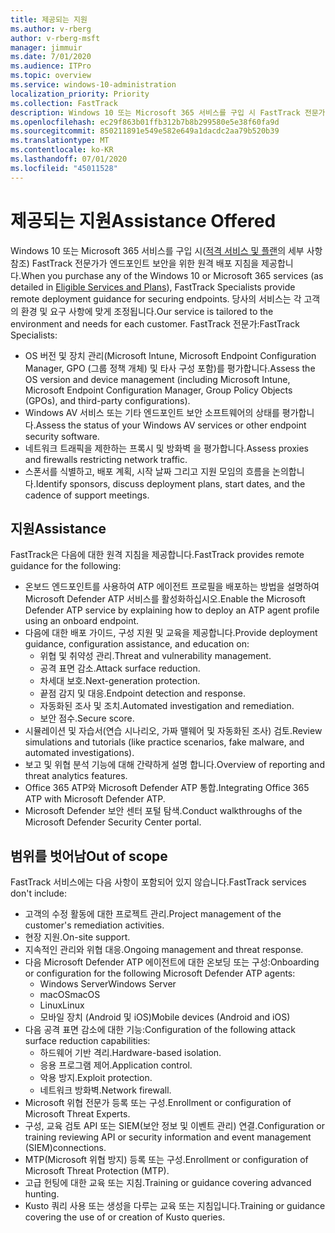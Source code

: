 ```yaml
---
title: 제공되는 지원
ms.author: v-rberg
author: v-rberg-msft
manager: jimmuir
ms.date: 7/01/2020
ms.audience: ITPro
ms.topic: overview
ms.service: windows-10-administration
localization_priority: Priority
ms.collection: FastTrack
description: Windows 10 또는 Microsoft 365 서비스를 구입 시 FastTrack 전문가가 엔드포인트 보안을 위한 원격 배포 지침을 제공합니다. 당사의 서비스는 각 고객의 환경 및 요구 사항에 맞게 조정됩니다.
ms.openlocfilehash: ec29f863b01ffb312b7b8b299580e5e38f60fa9d
ms.sourcegitcommit: 850211891e549e582e649a1dacdc2aa79b520b39
ms.translationtype: MT
ms.contentlocale: ko-KR
ms.lasthandoff: 07/01/2020
ms.locfileid: "45011528"
---
```

# <a name="assistance-offered"></a><span data-ttu-id="3e385-104">제공되는 지원</span><span class="sxs-lookup"><span data-stu-id="3e385-104">Assistance Offered</span></span>  

<span data-ttu-id="3e385-105">Windows 10 또는 Microsoft 365 서비스를 구입 시([적격 서비스 및 플랜](M365-eligible-services-and-plans.md)의 세부 사항 참조) FastTrack 전문가가 엔드포인트 보안을 위한 원격 배포 지침을 제공합니다.</span><span class="sxs-lookup"><span data-stu-id="3e385-105">When you purchase any of the Windows 10 or Microsoft 365 services (as detailed in [Eligible Services and Plans](M365-eligible-services-and-plans.md)), FastTrack Specialists provide remote deployment guidance for securing endpoints.</span></span> <span data-ttu-id="3e385-106">당사의 서비스는 각 고객의 환경 및 요구 사항에 맞게 조정됩니다.</span><span class="sxs-lookup"><span data-stu-id="3e385-106">Our service is tailored to the environment and needs for each customer.</span></span> <span data-ttu-id="3e385-107">FastTrack 전문가:</span><span class="sxs-lookup"><span data-stu-id="3e385-107">FastTrack Specialists:</span></span>
- <span data-ttu-id="3e385-108">OS 버전 및 장치 관리(Microsoft Intune, Microsoft Endpoint Configuration Manager, GPO (그룹 정책 개체) 및 타사 구성 포함)를 평가합니다.</span><span class="sxs-lookup"><span data-stu-id="3e385-108">Assess the OS version and device management (including Microsoft Intune, Microsoft Endpoint Configuration Manager, Group Policy Objects (GPOs), and third-party configurations).</span></span>
- <span data-ttu-id="3e385-109">Windows AV 서비스 또는 기타 엔드포인트 보안 소프트웨어의 상태를 평가합니다.</span><span class="sxs-lookup"><span data-stu-id="3e385-109">Assess the status of your Windows AV services or other endpoint security software.</span></span>
- <span data-ttu-id="3e385-110">네트워크 트래픽을 제한하는 프록시 및 방화벽 을 평가합니다.</span><span class="sxs-lookup"><span data-stu-id="3e385-110">Assess proxies and firewalls restricting network traffic.</span></span>
- <span data-ttu-id="3e385-111">스폰서를 식별하고, 배포 계획, 시작 날짜 그리고 지원 모임의 흐름을 논의합니다.</span><span class="sxs-lookup"><span data-stu-id="3e385-111">Identify sponsors, discuss deployment plans, start dates, and the cadence of support meetings.</span></span>

## <a name="assistance"></a><span data-ttu-id="3e385-112">지원</span><span class="sxs-lookup"><span data-stu-id="3e385-112">Assistance</span></span>

<span data-ttu-id="3e385-113">FastTrack은 다음에 대한 원격 지침을 제공합니다.</span><span class="sxs-lookup"><span data-stu-id="3e385-113">FastTrack provides remote guidance for the following:</span></span>
- <span data-ttu-id="3e385-114">온보드 엔드포인트를 사용하여 ATP 에이전트 프로필을 배포하는 방법을 설명하여 Microsoft Defender ATP 서비스를 활성화하십시오.</span><span class="sxs-lookup"><span data-stu-id="3e385-114">Enable the Microsoft Defender ATP service by explaining how to deploy an ATP agent profile using an onboard endpoint.</span></span>
- <span data-ttu-id="3e385-115">다음에 대한 배포 가이드, 구성 지원 및 교육을 제공합니다.</span><span class="sxs-lookup"><span data-stu-id="3e385-115">Provide deployment guidance, configuration assistance, and education on:</span></span>
    - <span data-ttu-id="3e385-116">위협 및 취약성 관리.</span><span class="sxs-lookup"><span data-stu-id="3e385-116">Threat and vulnerability management.</span></span>
    - <span data-ttu-id="3e385-117">공격 표면 감소.</span><span class="sxs-lookup"><span data-stu-id="3e385-117">Attack surface reduction.</span></span>
    - <span data-ttu-id="3e385-118">차세대 보호.</span><span class="sxs-lookup"><span data-stu-id="3e385-118">Next-generation protection.</span></span>
    - <span data-ttu-id="3e385-119">끝점 감지 및 대응.</span><span class="sxs-lookup"><span data-stu-id="3e385-119">Endpoint detection and response.</span></span>
    - <span data-ttu-id="3e385-120">자동화된 조사 및 조치.</span><span class="sxs-lookup"><span data-stu-id="3e385-120">Automated investigation and remediation.</span></span>
    - <span data-ttu-id="3e385-121">보안 점수.</span><span class="sxs-lookup"><span data-stu-id="3e385-121">Secure score.</span></span>
- <span data-ttu-id="3e385-122">시뮬레이션 및 자습서(연습 시나리오, 가짜 맬웨어 및 자동화된 조사) 검토.</span><span class="sxs-lookup"><span data-stu-id="3e385-122">Review simulations and tutorials (like practice scenarios, fake malware, and automated investigations).</span></span>
- <span data-ttu-id="3e385-123">보고 및 위협 분석 기능에 대해 간략하게 설명 합니다.</span><span class="sxs-lookup"><span data-stu-id="3e385-123">Overview of reporting and threat analytics features.</span></span>
- <span data-ttu-id="3e385-124">Office 365 ATP와 Microsoft Defender ATP 통합.</span><span class="sxs-lookup"><span data-stu-id="3e385-124">Integrating Office 365 ATP with Microsoft Defender ATP.</span></span>
- <span data-ttu-id="3e385-125">Microsoft Defender 보안 센터 포털 탐색.</span><span class="sxs-lookup"><span data-stu-id="3e385-125">Conduct walkthroughs of the Microsoft Defender Security Center portal.</span></span>

## <a name="out-of-scope"></a><span data-ttu-id="3e385-126">범위를 벗어남</span><span class="sxs-lookup"><span data-stu-id="3e385-126">Out of scope</span></span>

<span data-ttu-id="3e385-127">FastTrack 서비스에는 다음 사항이 포함되어 있지 않습니다.</span><span class="sxs-lookup"><span data-stu-id="3e385-127">FastTrack services don't include:</span></span>
- <span data-ttu-id="3e385-128">고객의 수정 활동에 대한 프로젝트 관리.</span><span class="sxs-lookup"><span data-stu-id="3e385-128">Project management of the customer's remediation activities.</span></span>
- <span data-ttu-id="3e385-129">현장 지원.</span><span class="sxs-lookup"><span data-stu-id="3e385-129">On-site support.</span></span>
- <span data-ttu-id="3e385-130">지속적인 관리와 위협 대응.</span><span class="sxs-lookup"><span data-stu-id="3e385-130">Ongoing management and threat response.</span></span>
- <span data-ttu-id="3e385-131">다음 Microsoft Defender ATP 에이전트에 대한 온보딩 또는 구성:</span><span class="sxs-lookup"><span data-stu-id="3e385-131">Onboarding or configuration for the following Microsoft Defender ATP agents:</span></span>
   - <span data-ttu-id="3e385-132">Windows Server</span><span class="sxs-lookup"><span data-stu-id="3e385-132">Windows Server</span></span>
   - <span data-ttu-id="3e385-133">macOS</span><span class="sxs-lookup"><span data-stu-id="3e385-133">macOS</span></span>
   - <span data-ttu-id="3e385-134">Linux</span><span class="sxs-lookup"><span data-stu-id="3e385-134">Linux</span></span>
   - <span data-ttu-id="3e385-135">모바일 장치 (Android 및 iOS)</span><span class="sxs-lookup"><span data-stu-id="3e385-135">Mobile devices (Android and iOS)</span></span>
- <span data-ttu-id="3e385-136">다음 공격 표면 감소에 대한 기능:</span><span class="sxs-lookup"><span data-stu-id="3e385-136">Configuration of the following attack surface reduction capabilities:</span></span>
    - <span data-ttu-id="3e385-137">하드웨어 기반 격리.</span><span class="sxs-lookup"><span data-stu-id="3e385-137">Hardware-based isolation.</span></span>
    - <span data-ttu-id="3e385-138">응용 프로그램 제어.</span><span class="sxs-lookup"><span data-stu-id="3e385-138">Application control.</span></span>
    - <span data-ttu-id="3e385-139">악용 방지.</span><span class="sxs-lookup"><span data-stu-id="3e385-139">Exploit protection.</span></span>
    - <span data-ttu-id="3e385-140">네트워크 방화벽.</span><span class="sxs-lookup"><span data-stu-id="3e385-140">Network firewall.</span></span>
- <span data-ttu-id="3e385-141">Microsoft 위협 전문가 등록 또는 구성.</span><span class="sxs-lookup"><span data-stu-id="3e385-141">Enrollment or configuration of Microsoft Threat Experts.</span></span>
- <span data-ttu-id="3e385-142">구성, 교육 검토 API 또는 SIEM(보안 정보 및 이벤트 관리) 연결.</span><span class="sxs-lookup"><span data-stu-id="3e385-142">Configuration or training reviewing API or security information and event management (SIEM)connections.</span></span>
- <span data-ttu-id="3e385-143">MTP(Microsoft 위협 방지) 등록 또는 구성.</span><span class="sxs-lookup"><span data-stu-id="3e385-143">Enrollment or configuration of Microsoft Threat Protection (MTP).</span></span>
- <span data-ttu-id="3e385-144">고급 헌팅에 대한 교육 또는 지침.</span><span class="sxs-lookup"><span data-stu-id="3e385-144">Training or guidance covering advanced hunting.</span></span>
- <span data-ttu-id="3e385-145">Kusto 쿼리 사용 또는 생성을 다루는 교육 또는 지침입니다.</span><span class="sxs-lookup"><span data-stu-id="3e385-145">Training or guidance covering the use of or creation of Kusto queries.</span></span>
